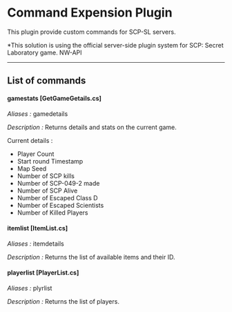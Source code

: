 # Command Expension Plugin

This plugin provide custom commands for SCP-SL servers.


*This solution is using the official server-side plugin system for SCP: Secret Laboratory game. NW-API

-----

## List of commands

#### gamestats [GetGameGetails.cs]

*Aliases :* gamedetails

*Description :* Returns details and stats on the current game.

Current details :
- Player Count
- Start round Timestamp
- Map Seed
- Number of SCP kills
- Number of SCP-049-2 made
- Number of SCP Alive
- Number of Escaped Class D
- Number of Escaped Scientists
- Number of Killed Players


#### itemlist [ItemList.cs]

*Aliases :* itemdetails

*Description :* Returns the list of available items and their ID.


#### playerlist [PlayerList.cs]

*Aliases :* plyrlist

*Description :* Returns the list of players.